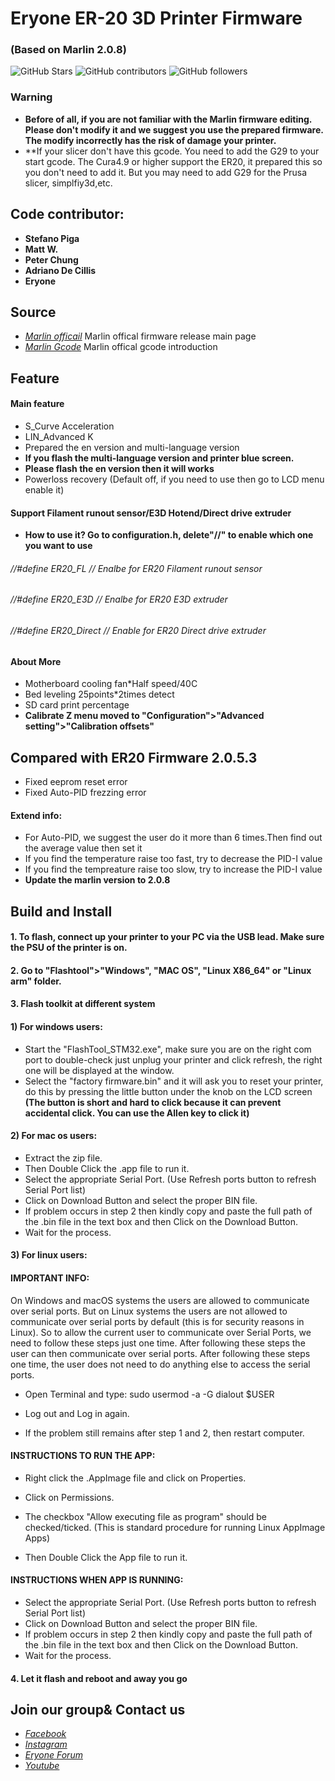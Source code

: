 # Eryone ER-20 3D Printer Firmware
###  (Based on Marlin 2.0.8)

![GitHub Stars](https://img.shields.io/github/stars/Eryone/STM32.svg)
![GitHub contributors](https://img.shields.io/github/contributors/Eryone/STM32.svg)
![GitHub followers](https://img.shields.io/github/followers/Eryone.svg)

### Warning
- **Before of all, if you are not familiar with the Marlin firmware editing. Please don't modify it and we suggest you use the prepared firmware. The modify incorrectly has the risk of damage your printer.**
- **If your slicer don't have this gcode. You need to add the G29 to your start gcode. The Cura4.9 or higher support the ER20, it prepared this so you don't need to add it. But you may need to add G29 for the Prusa slicer, simplfiy3d,etc.


## Code contributor: 
  - **Stefano Piga**
  - **Matt W.**
  - **Peter Chung**
  - **Adriano De Cillis**
  - **Eryone** 

## Source               

- *[Marlin officail](https://github.com/MarlinFirmware/Marlin)* Marlin offical firmware release main page
- *[Marlin Gcode](https://marlinfw.org/meta/gcode/)* Marlin offical gcode introduction

## Feature
#### Main feature
- S_Curve Acceleration
- LIN_Advanced K
- Prepared the en version and multi-language version
- **If you flash the multi-language version and printer blue screen.**
- **Please flash the en version then it will works**
- Powerloss recovery
(Default off, if you need to use then go to LCD menu enable it)


#### Support Filament runout sensor/E3D Hotend/Direct drive extruder
- **How to use it? Go to configuration.h, delete"//" to enable which one you want to use**
###### //#define ER20_FL         // Enalbe for ER20 Filament runout sensor
###### //#define ER20_E3D        // Enalbe for ER20 E3D extruder
###### //#define ER20_Direct     // Enable for ER20 Direct drive extruder

#### About More
- Motherboard cooling fan*Half speed/40C
- Bed leveling 25points*2times detect
- SD card print percentage
- **Calibrate Z menu moved to "Configuration">"Advanced setting">"Calibration offsets"**


## Compared with ER20 Firmware 2.0.5.3
- Fixed eeprom reset error
- Fixed Auto-PID frezzing error
#### Extend info:
- For Auto-PID, we suggest the user do it more than 6 times.Then find out the average value then set it
- If you find the temperature raise too fast, try to decrease the PID-I value
- If you find the tempreature raise too slow, try to increase the PID-I value
- **Update the marlin version to 2.0.8**


## Build and Install
#### 1. To flash, connect up your printer to your PC via the USB lead. Make sure the PSU of the printer is on.

#### 2. Go to "Flashtool">"Windows", "MAC OS", "Linux X86_64" or "Linux arm" folder.

#### 3. Flash toolkit at different system
#### 1) For windows users:
- Start the "FlashTool_STM32.exe", make sure you are on the right com port to double-check just unplug your printer and click refresh, the right one will be displayed at the window. 
- Select the "factory firmware.bin" and it will ask you to reset your printer, do this by pressing the little button under the knob on the LCD screen
**(The button is short and hard to click because it can prevent accidental click. You can use the Allen key to click it)**

#### 2) For mac os users:
- Extract the zip file.
- Then Double Click the .app file to run it.
- Select the appropriate Serial Port. (Use Refresh ports button to refresh Serial Port list)
- Click on Download Button and select the proper BIN file.
- If problem occurs in step 2 then kindly copy and paste the full path of the .bin file in the text box and then Click on the Download Button.
- Wait for the process.

#### 3) For linux users:
#### IMPORTANT INFO:
On Windows and macOS systems the users are allowed to communicate over serial ports. 
But on Linux systems the users are not allowed to communicate over serial ports by default (this is for security reasons in Linux). So to allow the current user to communicate over Serial Ports, we need to follow these steps just one time. After following these steps the user can then communicate over serial ports. After following these steps one time, the user does not need to do anything else to access the serial ports.

- Open Terminal and type:
sudo usermod -a -G dialout $USER

- Log out and Log in again. 

- If the problem still remains after step 1 and 2, then restart computer.



#### INSTRUCTIONS TO RUN THE APP:

- Right click the .AppImage file and click on Properties.
- Click on Permissions.
- The checkbox "Allow executing file as program" should be checked/ticked.
(This is standard procedure for running Linux AppImage Apps)

- Then Double Click the App file to run it.


#### INSTRUCTIONS WHEN APP IS RUNNING:
- Select the appropriate Serial Port. (Use Refresh ports button to refresh Serial Port list)
- Click on Download Button and select the proper BIN file.
- If problem occurs in step 2 then kindly copy and paste the full path of the .bin file in the text box and then Click on the Download Button.
- Wait for the process.

#### 4. Let it flash and reboot and away you go

## Join our group& Contact us
- *[Facebook](https://www.facebook.com/groups/247271792709370/)*
- *[Instagram](https://www.instagram.com/eryone3d/)*
- *[Eryone Forum](https://www.instagram.com/eryone3d/)*
- *[Youtube](https://www.youtube.com/eryone3d)*




 




 
